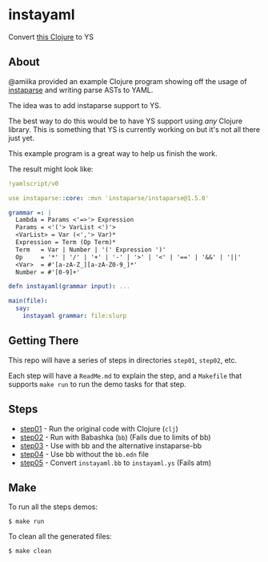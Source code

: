 instayaml
=========

Convert [this Clojure](https://github.com/yaml/yamlscript/issues/216) to YS


## About

@amiika provided an example Clojure program showing off the usage of
[instaparse](https://github.com/Engelberg/instaparse) and writing parse ASTs
to YAML.

The idea was to add instaparse support to YS.

The best way to do this would be to have YS support using *any* Clojure
library.
This is something that YS is currently working on but it's not all there just
yet.

This example program is a great way to help us finish the work.

The result might look like:

```yaml
!yamlscript/v0

use instaparse::core: :mvn 'instaparse/instaparse@1.5.0'

grammar =: |
  Lambda = Params <'=>'> Expression
  Params = <'('> VarList <')'>
  <VarList> = Var (<','> Var)*
  Expression = Term (Op Term)*
  Term   = Var | Number | '(' Expression ')'
  Op     = '*' | '/' | '+' | '-' | '>' | '<' | '==' | '&&' | '||'
  <Var>  = #'[a-zA-Z_][a-zA-Z0-9_]*'
  Number = #'[0-9]+'

defn instayaml(grammar input): ...

main(file):
  say:
    instayaml grammar: file:slurp
```


## Getting There

This repo will have a series of steps in directories `step01`, `step02`, etc.

Each step will have a `ReadMe.md` to explain the step, and a `Makefile` that
supports `make run` to run the demo tasks for that step.


## Steps

* [step01](step01) - Run the original code with Clojure (`clj`)
* [step02](step02) - Run with Babashka (`bb`) (Fails due to limits of bb)
* [step03](step03) - Use with bb and the alternative instaparse-bb
* [step04](step04) - Use bb without the `bb.edn` file
* [step05](step05) - Convert `instayaml.bb` to `instayaml.ys` (Fails atm)


## Make

To run all the steps demos:
```
$ make run
```

To clean all the generated files:

```
$ make clean
```

